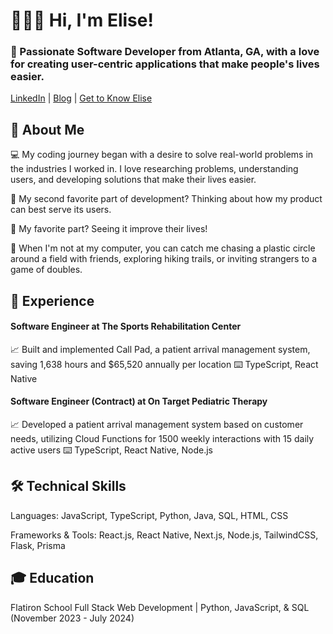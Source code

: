 # 👩🏼‍💻 Hi, I'm Elise!
### 🌟 Passionate Software Developer from Atlanta, GA, with a love for creating user-centric applications that make people's lives easier.
[LinkedIn](https://www.linkedin.com/in/elise-erickson/) | [Blog](https://dev.to/erickson24) | [Get to Know Elise](https://www.loom.com/share/20c0fd7bf5d545fda34f1f3f96cd259c?sid=cb6d0bda-5ceb-4f0d-9b4a-e8157267ecb8)

## 🚀 About Me
💻 My coding journey began with a desire to solve real-world problems in the industries I worked in. I love researching problems, understanding users, and developing solutions that make their lives easier.

🥈 My second favorite part of development? Thinking about how my product can best serve its users. 

🥇 My favorite part? Seeing it improve their lives!

🥏 When I'm not at my computer, you can catch me chasing a plastic circle around a field with friends, exploring hiking trails, or inviting strangers to a game of doubles.

## 💼 Experience
#### Software Engineer at The Sports Rehabilitation Center
📈 Built and implemented Call Pad, a patient arrival management system, saving 1,638 hours and $65,520 annually per location
⌨️ TypeScript, React Native

#### Software Engineer (Contract) at On Target Pediatric Therapy
📈 Developed a patient arrival management system based on customer needs, utilizing Cloud Functions for 1500 weekly interactions with 15 daily active users
⌨️ TypeScript, React Native, Node.js

## 🛠️ Technical Skills
Languages: JavaScript, TypeScript, Python, Java, SQL, HTML, CSS

Frameworks & Tools: React.js, React Native, Next.js, Node.js, TailwindCSS, Flask, Prisma

## 🎓 Education
Flatiron School
Full Stack Web Development | Python, JavaScript, & SQL (November 2023 - July 2024)
